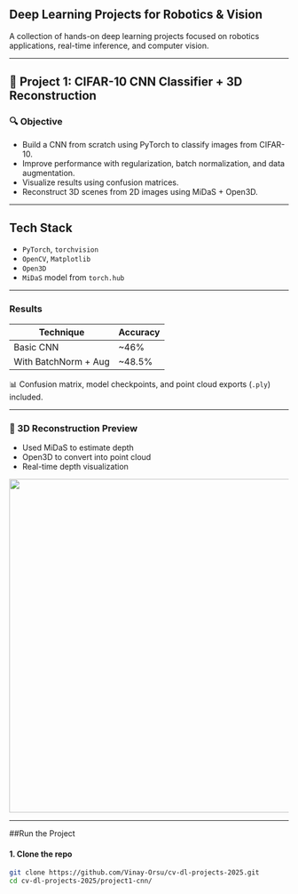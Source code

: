 ## Deep Learning Projects for Robotics & Vision

A collection of hands-on deep learning projects focused on robotics applications, real-time inference, and computer vision.

---

## 📁 Project 1: CIFAR-10 CNN Classifier + 3D Reconstruction

### 🔍 Objective
- Build a CNN from scratch using PyTorch to classify images from CIFAR-10.
- Improve performance with regularization, batch normalization, and data augmentation.
- Visualize results using confusion matrices.
- Reconstruct 3D scenes from 2D images using MiDaS + Open3D.

---

## Tech Stack
- `PyTorch`, `torchvision`
- `OpenCV`, `Matplotlib`
- `Open3D`
- `MiDaS` model from `torch.hub`

---

### Results

| Technique | Accuracy |
|----------|----------|
| Basic CNN | ~46% |
| With BatchNorm + Aug | ~48.5% |

📊 Confusion matrix, model checkpoints, and point cloud exports (`.ply`) included.

---

### 📸 3D Reconstruction Preview

- Used MiDaS to estimate depth
- Open3D to convert into point cloud
- Real-time depth visualization

<img src="images/3d-reconstruction-elephant.png" width="600"/>

---

##Run the Project

#### 1. Clone the repo
```bash
git clone https://github.com/Vinay-Orsu/cv-dl-projects-2025.git
cd cv-dl-projects-2025/project1-cnn/
